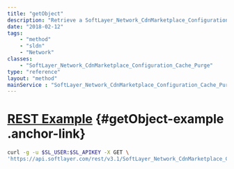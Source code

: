 ```yaml
---
title: "getObject"
description: "Retrieve a SoftLayer_Network_CdnMarketplace_Configuration_Cache_Purge record."
date: "2018-02-12"
tags:
    - "method"
    - "sldn"
    - "Network"
classes:
    - "SoftLayer_Network_CdnMarketplace_Configuration_Cache_Purge"
type: "reference"
layout: "method"
mainService : "SoftLayer_Network_CdnMarketplace_Configuration_Cache_Purge"
---
```


# [REST Example](#getObject-example) <a href="/article/rest/"><i class="fas fa-question"></i></a> {#getObject-example .anchor-link} 
```bash
curl -g -u $SL_USER:$SL_APIKEY -X GET \
'https://api.softlayer.com/rest/v3.1/SoftLayer_Network_CdnMarketplace_Configuration_Cache_Purge/{SoftLayer_Network_CdnMarketplace_Configuration_Cache_PurgeID}/getObject'
```
